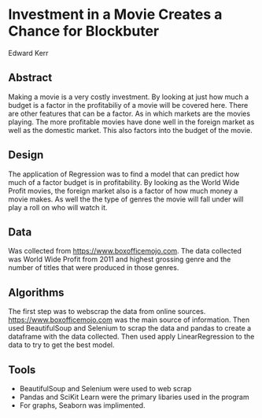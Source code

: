 # Investment in a Movie Creates a Chance for Blockbuter
Edward Kerr
<br>
## Abstract
Making a movie is a very costly investment. By looking at just how much a budget is a factor in the profitabiliy of a movie will be covered here. There are other features that can be a factor. As in which markets are the movies playing. The more profitable movies have done well in the foreign market as well as the domestic market. This also factors into the budget of the movie.
## Design
The application of Regression was to find a model that can predict how much of a factor budget is in profitability. By looking as the World Wide Profit movies, the foreign market also is a factor of how much money a movie makes. As well the the type of genres the movie will fall under will play a roll on who will watch it. 
## Data
Was collected from https://www.boxofficemojo.com. The data collected was World Wide Profit from 2011 and highest grossing genre and the number of titles that were produced in those genres.
## Algorithms
The first step was to webscrap the data from online sources. https://www.boxofficemojo.com was the main source of information. Then used BeautifulSoup and Selenium to scrap the data and pandas to create a dataframe with the data collected. Then used apply LinearRegression to the data to try to get the best model.
## Tools
- BeautifulSoup and Selenium were used to web scrap
- Pandas and SciKit Learn were the primary libaries used in the program
- For graphs, Seaborn was implimented.
